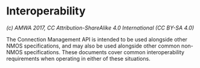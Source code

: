 # Interoperability

_(c) AMWA 2017, CC Attribution-ShareAlike 4.0 International (CC BY-SA 4.0)_

The Connection Management API is intended to be used alongside other NMOS specifications, and may also be used alongside other common non-NMOS specifications. These documents cover common interoperability requirements when operating in either of these situations.
